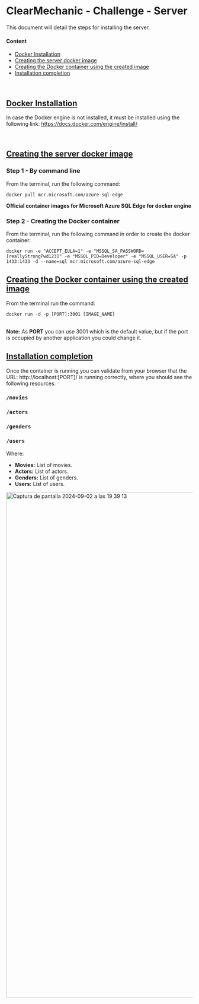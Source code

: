 # ClearMechanic - Challenge - Server
This document will detail the steps for installing the server.

#### Content

- [Docker Installation](#docker-instalation)
- [Creating the server docker image](#creating-the-server-docker-image)
- [Creating the Docker container using the created image](#creating_the_docker_container_using_the_created_image)
- [Installation completion](#installation_completion)
  
<br>

## [Docker Installation][toc]

In case the Docker engine is not installed, it must be installed using the following link: https://docs.docker.com/engine/install/

<br>

## [Creating the server docker image][toc]

### Step 1 - By command line

From the terminal, run the following command:
```
docker pull mcr.microsoft.com/azure-sql-edge
```
<b>Official container images for Microsoft Azure SQL Edge for docker engine</b>

### Step 2 - Creating the Docker container

From the terminal, run the following command in order to create the docker container:
```
docker run -e "ACCEPT_EULA=1" -e "MSSQL_SA_PASSWORD=[reallyStrongPwd123]" -e "MSSQL_PID=Developer" -e "MSSQL_USER=SA" -p 1433:1433 -d --name=sql mcr.microsoft.com/azure-sql-edge
```


## [Creating the Docker container using the created image][toc]

From the terminal run the command: 
```\
docker run -d -p [PORT]:3001 [IMAGE_NAME]
```
</br>
<b>Note:</b> As <b>PORT</b> you can use 3001 which is the default value, but if the port is occupied by another application you could change it.

<br>

## [Installation completion][toc]

Once the container is running you can validate from your browser that the URL: http://localhost:[PORT]/ is running correctly, where you should see the following resources: </br>

### `/movies`
###  `/actors`
###  `/genders`
###  `/users`

Where: 
* <b>Movies:</b> List of movies.
* <b>Actors:</b>  List of actors.
* <b>Genders:</b>  List of genders.
* <b>Users:</b> List of users.

<img width="1363" alt="Captura de pantalla 2024-09-02 a las 19 39 13" src="https://github.com/user-attachments/assets/0e768287-d407-4103-935c-d313d8eb0656">

[toc]: #content "Go to table of contents"
